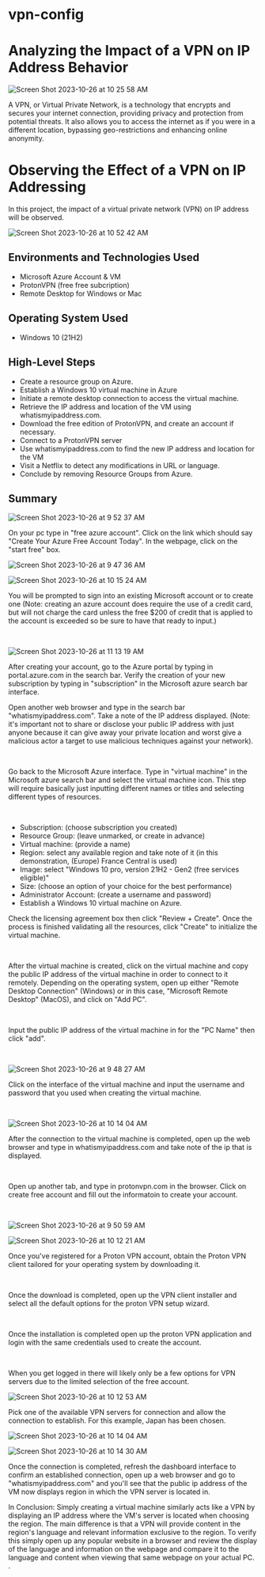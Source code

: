 # vpn-config
<h1>Analyzing the Impact of a VPN on IP Address Behavior</h1>

![Screen Shot 2023-10-26 at 10 25 58 AM](https://github.com/Courela23/vpn-config/assets/136120929/92abb410-7d7b-4c51-b7a7-ee531e5e9d33)

A VPN, or Virtual Private Network, is a technology that encrypts and secures your internet connection, providing privacy and protection from potential threats. It also allows you to access the internet as if you were in a different location, bypassing geo-restrictions and enhancing online anonymity.

</p>

<h1>Observing the Effect of a VPN on IP Addressing</h1>
In this project, the impact of a virtual private network (VPN) on IP address will be observed. <br />

![Screen Shot 2023-10-26 at 10 52 42 AM](https://github.com/Courela23/vpn-config/assets/136120929/e4f54715-d145-47c9-b30c-4b6ba8c3df7c)


<h2>Environments and Technologies Used</h2>

- Microsoft Azure Account & VM
- ProtonVPN (free free subcription)
-	Remote Desktop for Windows or Mac


<h2>Operating System Used </h2>

- Windows 10 (21H2)

<h2>High-Level Steps</h2>

- Create a resource group on Azure.
-	Establish a Windows 10 virtual machine in Azure
-	Initiate a remote desktop connection to access the virtual machine.
-	Retrieve the IP address and location of the VM using whatismyipaddress.com.
-	Download the free edition of ProtonVPN, and create an account if necessary.
-	Connect to a ProtonVPN server
-	Use whatismyipaddress.com to find the new IP address and location for the VM
-	Visit a Netflix to detect any modifications in URL or language.
-	Conclude by removing Resource Groups from Azure.

<h2>Summary</h2>

<p>

![Screen Shot 2023-10-26 at 9 52 37 AM](https://github.com/Courela23/vpn-config/assets/136120929/3303eff0-46e7-4467-a2a5-d896abb27056)
</p>
<p>
On your pc type in "free azure account". Click on the link which should say "Create Your Azure Free Account Today". In the webpage, click on the "start free" box. 
 
<p>

![Screen Shot 2023-10-26 at 9 47 36 AM](https://github.com/Courela23/vpn-config/assets/136120929/da173a28-0d2a-43ca-a81b-e5b1333b2c17)

![Screen Shot 2023-10-26 at 10 15 24 AM](https://github.com/Courela23/vpn-config/assets/136120929/bfd44264-cf0c-4452-ae94-e9b40b2b0532)
</p>
<p>
You will be prompted to sign into an existing Microsoft account or to create one (Note: creating an azure account does require the use of a credit card, but will not charge the card unless the free $200 of credit that is applied to the account is exceeded so be sure to have that ready to input.)
</p>
<br />

<p>
 
 ![Screen Shot 2023-10-26 at 11 13 19 AM](https://github.com/Courela23/vpn-config/assets/136120929/9ef433ab-ca15-4b63-85f5-045179f5228d)


</p>
<p>
After creating your account, go to the Azure portal by typing in portal.azure.com in the search bar. Verify the creation of your new subscription by typing in "subscription" in the Microsoft azure search bar interface. 

<p>
 

</p>
<p>  
Open another web browser and type in the search bar "whatismyipaddress.com". Take a note of the IP address displayed. (Note: it's important not to share or  disclose your public IP address with just anyone because it can give away your private location and worst give a malicious actor a target to use malicious techniques against your network).
</p>
<br />

<p>

</p>
<p>
Go back to the Microsoft Azure interface. Type in "virtual machine" in the Microsoft azure search bar and select the virtual machine icon. This step will require basically just inputting different names or titles and selecting different types of resources. 
</p>
<br />

 - Subscription: (choose subscription you created)
 - Resource Group: (leave unmarked, or create in advance)
 - Virtual machine: (provide a name)
 - Region: select any available region and take note of it (in this demonstration, (Europe) France Central is used)
 - Image: select "Windows 10 pro, version 21H2 - Gen2 (free services eligible)" 
 - Size: (choose an option of your choice for the best performance)
 - Administrator Account: (create a username and password)
 - Establish a Windows 10 virtual machine on Azure.


<p>
Check the licensing agreement box then click "Review + Create". Once the process is finished validating all the resources, click "Create" to initialize the virtual machine.
</p>
<br />

<p>

</p>
<p>
After the virtual machine is created, click on the virtual machine and copy the public IP address of the virtual machine in order to connect to it remotely. Depending on the operating system, open up either "Remote Desktop Connection" (Windows) or in this case, "Microsoft Remote Desktop" (MacOS), and click on "Add PC".
</p>
<br />

<p>

</p>
<p>
Input the public IP address of the virtual machine in for the "PC Name" then click "add".
</p>
<br />

<p>
 
![Screen Shot 2023-10-26 at 9 48 27 AM](https://github.com/Courela23/vpn-config/assets/136120929/77493193-b86e-449d-a2dc-586f1677c192)
</p>
<p>
Click on the interface of the virtual machine and input the username and password that you used when creating the virtual machine.
</p>
<br />

<p>
 
![Screen Shot 2023-10-26 at 10 14 04 AM](https://github.com/Courela23/vpn-config/assets/136120929/d07447f7-f5a9-48df-a905-b4c3f7348e36)
</p>
<p>
After the connection to the virtual machine is completed, open up the web browser and type in whatismyipaddress.com and take note of the ip that is displayed. 
</p>
<br />

<p>

</p>
<p>
Open up another tab, and type in protonvpn.com in the browser. Click on create free account and fill out the informatoin to create your account. 
</p>
<br />

<p>
 
![Screen Shot 2023-10-26 at 9 50 59 AM](https://github.com/Courela23/vpn-config/assets/136120929/a02036b0-6e94-4ad7-9d40-ceeb0f5bc821)
 
![Screen Shot 2023-10-26 at 10 12 21 AM](https://github.com/Courela23/vpn-config/assets/136120929/6213e6e5-b5fa-43fd-98b5-252e2f0e0c56)
 
</p>
<p>
Once you've registered for a Proton VPN account, obtain the Proton VPN client tailored for your operating system by downloading it.
</p>
<br />

<p>


</p>
<p>
Once the download is completed, open up the VPN client installer and select all the default options for the proton VPN setup wizard. 
</p>
<br />

<p>

</p>
<p>
Once the installation is completed open up the proton VPN application and login with the same credentials used to create the account. 
</p>
<br />

<p>

</p>
<p>
When you get logged in there will likely only be a few options for VPN servers due to the limited selection of the free account.
</p>

<p>
 
![Screen Shot 2023-10-26 at 10 12 53 AM](https://github.com/Courela23/vpn-config/assets/136120929/1eb84e7f-8d99-425f-8651-fab1263b4f8c)
</p>
<p>  
Pick one of the available VPN servers for connection and allow the connection to establish. For this example, Japan has been chosen.
</p>  

<p>
 
![Screen Shot 2023-10-26 at 10 14 04 AM](https://github.com/Courela23/vpn-config/assets/136120929/d07447f7-f5a9-48df-a905-b4c3f7348e36)
 
![Screen Shot 2023-10-26 at 10 14 30 AM](https://github.com/Courela23/vpn-config/assets/136120929/56330199-751e-4320-8ade-43a93420cd2e)

</p>
<p>
Once the connection is completed, refresh the dashboard interface to confirm an established connection, open up a web browser and go to "whatismyipaddress.com" and you'll see that the public ip address of the VM now displays region in which the VPN server is located in. 
</p>
  
In Conclusion: Simply creating a virtual machine similarly acts like a VPN by displaying an IP address where the VM's server is located when choosing the region. The main difference is that a VPN will provide content in the region's language and relevant information exclusive to the region. To verify this simply open up any popular website in a browser and review the display of the language and information on the webpage and compare it to the language and content when viewing that same webpage on your actual PC. 
. 
</p>
<br />
